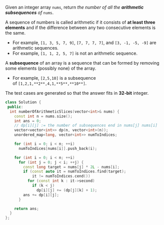 Given an integer array `nums`, return _the number of all the **arithmetic subsequences** of_ `nums`.

A sequence of numbers is called arithmetic if it consists of **at least three elements** and if the difference between any two consecutive elements is the same.

- For example, `[1, 3, 5, 7, 9]`, `[7, 7, 7, 7]`, and `[3, -1, -5, -9]` are arithmetic sequences.
- For example, `[1, 1, 2, 5, 7]` is not an arithmetic sequence.

A **subsequence** of an array is a sequence that can be formed by removing some elements (possibly none) of the array.

- For example, `[2,5,10]` is a subsequence of `[1,2,1,**2**,4,1,**5**,**10**]`.

The test cases are generated so that the answer fits in **32-bit** integer.

```cpp
class Solution {
 public:
  int numberOfArithmeticSlices(vector<int>& nums) {
    const int n = nums.size();
    int ans = 0;
    // dp[i][j] := the number of subsequences end in nums[j] nums[i]
    vector<vector<int>> dp(n, vector<int>(n));
    unordered_map<long, vector<int>> numToIndices;

    for (int i = 0; i < n; ++i)
      numToIndices[nums[i]].push_back(i);

    for (int i = 0; i < n; ++i)
      for (int j = 0; j < i; ++j) {
        const long target = nums[j] * 2L - nums[i];
        if (const auto it = numToIndices.find(target);
            it != numToIndices.cend())
          for (const int k : it->second)
            if (k < j)
              dp[i][j] += (dp[j][k] + 1);
        ans += dp[i][j];
      }

    return ans;
  }
};
```